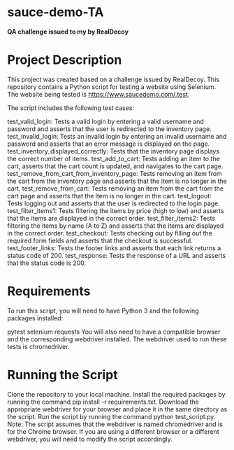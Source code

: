 # sauce-demo-TA
**QA challenge issued to my by RealDecoy**

# **Project Description**

This project was created based on a challenge issued by RealDecoy. This repository contains a Python script for testing a website using Selenium. The website being tested is https://www.saucedemo.com/.test. 

The script includes the following test cases:

test_valid_login: Tests a valid login by entering a valid username and password and asserts that the user is redirected to the inventory page.
test_invalid_login: Tests an invalid login by entering an invalid username and password and asserts that an error message is displayed on the page.
test_inventory_displayed_correctly: Tests that the inventory page displays the correct number of items.
test_add_to_cart: Tests adding an item to the cart, asserts that the cart count is updated, and navigates to the cart page.
test_remove_from_cart_from_inventory_page: Tests removing an item from the cart from the inventory page and asserts that the item is no longer in the cart.
test_remove_from_cart: Tests removing an item from the cart from the cart page and asserts that the item is no longer in the cart.
test_logout: Tests logging out and asserts that the user is redirected to the login page.
test_filter_items1: Tests filtering the items by price (high to low) and asserts that the items are displayed in the correct order.
test_filter_items2: Tests filtering the items by name (A to Z) and asserts that the items are displayed in the correct order.
test_checkout: Tests checking out by filling out the required form fields and asserts that the checkout is successful.
test_footer_links: Tests the footer links and asserts that each link returns a status code of 200.
test_response: Tests the response of a URL and asserts that the status code is 200.

# **Requirements**
To run this script, you will need to have Python 3 and the following packages installed:

pytest
selenium
requests
You will also need to have a compatible browser and the corresponding webdriver installed. The webdriver used to run these tests is chromedriver.

# **Running the Script**

Clone the repository to your local machine.
Install the required packages by running the command pip install -r requirements.txt.
Download the appropriate webdriver for your browser and place it in the same directory as the script.
Run the script by running the command python test_script.py.
Note: The script assumes that the webdriver is named chromedriver and is for the Chrome browser. If you are using a different browser or a different webdriver, you will need to modify the script accordingly.
